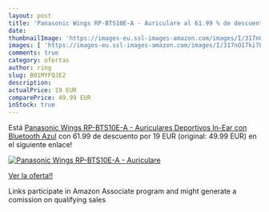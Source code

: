 ```yaml
---
layout: post
title: 'Panasonic Wings RP-BTS10E-A - Auriculare al 61.99 % de descuento'
date: 
thumbnailImage: 'https://images-eu.ssl-images-amazon.com/images/I/317nO17ki7L._SL200_.jpg'
images: [ 'https://images-eu.ssl-images-amazon.com/images/I/317nO17ki7L._SL200_.jpg' ]
comments: true
category: ofertas
author: ring
slug: B01MYFQJE2
description:
actualPrice: 19 EUR
comparePrice: 49.99 EUR
inStock: true
---
```


Está [Panasonic Wings RP-BTS10E-A - Auriculares Deportivos In-Ear con Bluetooth  Azul](https://www.amazon.es/dp/B01MYFQJE2/?tag=tolees-21) con 61.99 de descuento por 19 EUR (original: 49.99 EUR) en el siguiente enlace!

[![Panasonic Wings RP-BTS10E-A - Auriculare](https://images-eu.ssl-images-amazon.com/images/I/317nO17ki7L._SL200_.jpg)](https://www.amazon.es/dp/B01MYFQJE2/?tag=tolees-21)

[Ver la oferta!!](https://www.amazon.es/dp/B01MYFQJE2/?tag=tolees-21)

Links participate in Amazon Associate program and might generate a comission on qualifying sales


